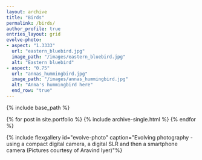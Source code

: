 ```yaml
---
layout: archive
title: "Birds"
permalink: /birds/
author_profile: true
entries_layout: grid
evolve-photo:
- aspect: "1.3333"
  url: "eastern_bluebird.jpg"
  image_path: "/images/eastern_bluebird.jpg"
  alt: "Eastern bluebird"
- aspect: "0.75"
  url: "annas_hummingbird.jpg"
  image_path: "/images/annas_hummingbird.jpg"
  alt: "Anna's hummingbird here"
  end_row: "true"
---
```




{% include base_path %}


{% for post in site.portfolio %}
{% include archive-single.html %}
{% endfor %}

{% include flexgallery id="evolve-photo" caption="Evolving photography - using a compact digital camera, a digital SLR and then a smartphone camera (Pictures courtesy of Aravind Iyer)"%}